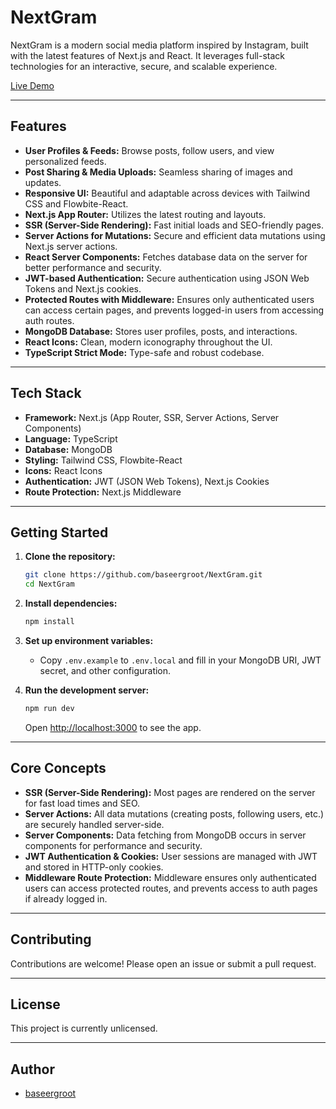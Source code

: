 # NextGram

NextGram is a modern social media platform inspired by Instagram, built with the latest features of Next.js and React. It leverages full-stack technologies for an interactive, secure, and scalable experience.

[Live Demo](https://nextgram-dev.vercel.app/)

---

## Features

- **User Profiles & Feeds:** Browse posts, follow users, and view personalized feeds.
- **Post Sharing & Media Uploads:** Seamless sharing of images and updates.
- **Responsive UI:** Beautiful and adaptable across devices with Tailwind CSS and Flowbite-React.
- **Next.js App Router:** Utilizes the latest routing and layouts.
- **SSR (Server-Side Rendering):** Fast initial loads and SEO-friendly pages.
- **Server Actions for Mutations:** Secure and efficient data mutations using Next.js server actions.
- **React Server Components:** Fetches database data on the server for better performance and security.
- **JWT-based Authentication:** Secure authentication using JSON Web Tokens and Next.js cookies.
- **Protected Routes with Middleware:** Ensures only authenticated users can access certain pages, and prevents logged-in users from accessing auth routes.
- **MongoDB Database:** Stores user profiles, posts, and interactions.
- **React Icons:** Clean, modern iconography throughout the UI.
- **TypeScript Strict Mode:** Type-safe and robust codebase.

---

## Tech Stack

- **Framework:** Next.js (App Router, SSR, Server Actions, Server Components)
- **Language:** TypeScript
- **Database:** MongoDB
- **Styling:** Tailwind CSS, Flowbite-React
- **Icons:** React Icons
- **Authentication:** JWT (JSON Web Tokens), Next.js Cookies
- **Route Protection:** Next.js Middleware

---

## Getting Started

1. **Clone the repository:**
   ```bash
   git clone https://github.com/baseergroot/NextGram.git
   cd NextGram
   ```

2. **Install dependencies:**
   ```bash
   npm install
   ```

3. **Set up environment variables:**
   - Copy `.env.example` to `.env.local` and fill in your MongoDB URI, JWT secret, and other configuration.

4. **Run the development server:**
   ```bash
   npm run dev
   ```
   Open [http://localhost:3000](http://localhost:3000) to see the app.

---

## Core Concepts

- **SSR (Server-Side Rendering):** Most pages are rendered on the server for fast load times and SEO.
- **Server Actions:** All data mutations (creating posts, following users, etc.) are securely handled server-side.
- **Server Components:** Data fetching from MongoDB occurs in server components for performance and security.
- **JWT Authentication & Cookies:** User sessions are managed with JWT and stored in HTTP-only cookies.
- **Middleware Route Protection:** Middleware ensures only authenticated users can access protected routes, and prevents access to auth pages if already logged in.

---

## Contributing

Contributions are welcome! Please open an issue or submit a pull request.

---

## License

This project is currently unlicensed.

---

## Author

- [baseergroot](https://github.com/baseergroot)